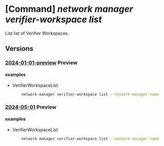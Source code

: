 # [Command] _network manager verifier-workspace list_

List list of Verifier Workspaces.

## Versions

### [2024-01-01-preview](/Resources/mgmt-plane/L3N1YnNjcmlwdGlvbnMve30vcmVzb3VyY2Vncm91cHMve30vcHJvdmlkZXJzL21pY3Jvc29mdC5uZXR3b3JrL25ldHdvcmttYW5hZ2Vycy97fS92ZXJpZmllcndvcmtzcGFjZXM=/2024-01-01-preview.xml) **Preview**

<!-- mgmt-plane /subscriptions/{}/resourcegroups/{}/providers/microsoft.network/networkmanagers/{}/verifierworkspaces 2024-01-01-preview -->

#### examples

- VerifierWorkspaceList
    ```bash
        network manager verifier-workspace list --network-manager-name "myAVNM" --resource-group "myAVNMResourceGroup" --subscription "00000000-0000-0000-0000-000000000000"
    ```

### [2024-05-01](/Resources/mgmt-plane/L3N1YnNjcmlwdGlvbnMve30vcmVzb3VyY2Vncm91cHMve30vcHJvdmlkZXJzL21pY3Jvc29mdC5uZXR3b3JrL25ldHdvcmttYW5hZ2Vycy97fS92ZXJpZmllcndvcmtzcGFjZXM=/2024-05-01.xml) **Preview**

<!-- mgmt-plane /subscriptions/{}/resourcegroups/{}/providers/microsoft.network/networkmanagers/{}/verifierworkspaces 2024-05-01 -->

#### examples

- VerifierWorkspaceList
    ```bash
        network manager verifier-workspace list --network-manager-name "myAVNM" --resource-group "myAVNMResourceGroup" --subscription "00000000-0000-0000-0000-000000000000"
    ```
